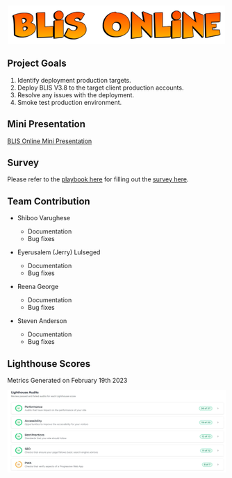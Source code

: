 <center><img src = "/assets/blisheader.png" alt="BLIS Online Team" width="500" height="88"></center>


## Project Goals

1. Identify deployment production targets. 
2. Deploy BLIS V3.8 to the target client production accounts. 
3. Resolve any issues with the deployment. 
4. Smoke test production environment. 

## Mini Presentation

[BLIS Online Mini Presentation](assets/blis_online_mini_presentation.pdf)


## Survey

Please refer to the [playbook here](assets/BLIS_V3.8_PlayBook_v1.pdf) for filling out the [survey here](https://gatech.co1.qualtrics.com/jfe/form/SV_7NWTqDo6ypFJCgS).

## Team Contribution

- Shiboo Varughese

    * Documentation
    * Bug fixes
- Eyerusalem (Jerry) Lulseged

    * Documentation
    * Bug fixes
- Reena George

    * Documentation
    * Bug fixes
- Steven Anderson

    * Documentation
    * Bug fixes

## Lighthouse Scores

Metrics Generated on February 19th 2023

<left><img src = "/assets/LighthouseAudits.webp" alt="Lighthouse Metrics" width="680" height="190"></left>
   